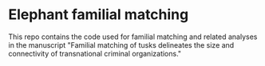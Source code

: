 # Elephant familial matching

This repo contains the code used for familial matching and related analyses in the manuscript "Familial matching of tusks delineates the size and connectivity of transnational criminal organizations."
